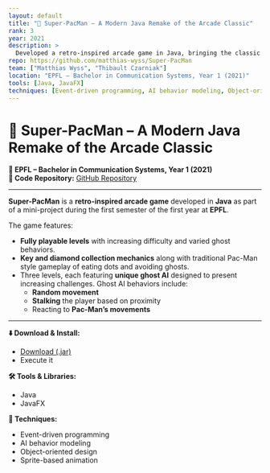 ```yaml
---
layout: default
title: "👻 Super-PacMan – A Modern Java Remake of the Arcade Classic"
rank: 3
year: 2021
description: >
  Developed a retro-inspired arcade game in Java, bringing the classic Pac-Man gameplay into a modern format with enhanced AI and object-oriented design.
repo: https://github.com/matthias-wyss/Super-PacMan
team: ["Matthias Wyss", "Thibault Czarniak"]
location: "EPFL – Bachelor in Communication Systems, Year 1 (2021)"
tools: [Java, JavaFX]
techniques: [Event-driven programming, AI behavior modeling, Object-oriented design, Sprite-based animation]
---
```


# 👻 Super-PacMan – A Modern Java Remake of the Arcade Classic

**📍 EPFL – Bachelor in Communication Systems, Year 1 (2021)**  
**🔗 Code Repository:** [GitHub Repository](https://github.com/matthias-wyss/Super-PacMan)

---

**Super-PacMan** is a **retro-inspired arcade game** developed in **Java** as part of a mini-project during the first semester of the first year at **EPFL**.

The game features:
- **Fully playable levels** with increasing difficulty and varied ghost behaviors.
- **Key and diamond collection mechanics** along with traditional Pac-Man style gameplay of eating dots and avoiding ghosts.
- Three levels, each featuring **unique ghost AI** designed to present increasing challenges. Ghost AI behaviors include:
  - **Random movement**
  - **Stalking** the player based on proximity
  - Reacting to **Pac-Man’s movements**

---

**⬇️ Download & Install:**  
- [Download (.jar)](../../projects/super-pacman/Super-Pacman.jar)
- Execute it


**🛠 Tools & Libraries:**  
- Java  
- JavaFX

**🧠 Techniques:**  
- Event-driven programming  
- AI behavior modeling  
- Object-oriented design  
- Sprite-based animation
